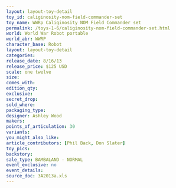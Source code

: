```yaml
---
layout: layout-toy-detail 
toy_id: caliginosity-nom-field-commander-set
toy_name: WWRp Caliginosity NOM Field Commander set
permalink: /toys-1-6/caliginosity-nom-field-commander-set.html
world: World War Robot portable
world_abr: WWRP
character_base: Robot
layout: layout-toy-detail
categories: 
release_date: 8/16/13
release_price: $125 USD
scale: one twelve
size: 
comes_with: 
edition_qty: 
exclusive: 
secret_drop: 
sold_where: 
packaging_type: 
designer: Ashley Wood
makers: 
points_of_articulation: 30
variants: 
you_might_also_like: 
article_contributors: [Phil Back, Don Slater]
toy_pics: 
backstory: 
sale_type: BAMBALAND - NORMAL
event_exclusive: no
event_details: 
source_doc: 3A2013a.xls
---
```


